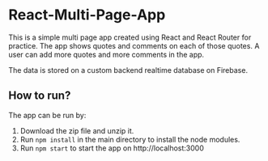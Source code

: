 # React-Multi-Page-App

This is a simple multi page app created using React and React Router for practice.
The app shows quotes and comments on each of those quotes. A user can add more quotes and more comments in the app.

The data is stored on a custom backend realtime database on Firebase.

## How to run?

The app can be run by:
1. Download the zip file and unzip it.
2. Run `npm install` in the main directory to install the node modules.
3. Run `npm start` to start the app on http://localhost:3000
